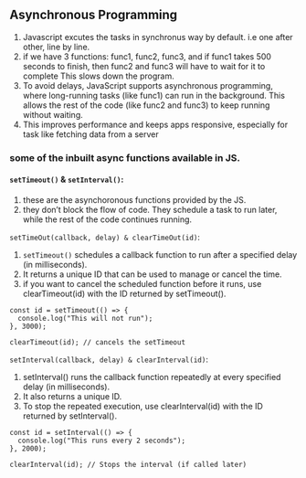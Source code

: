 ## Asynchronous Programming
1. Javascript excutes the tasks in synchronus way by default. i.e one after other, line by line.
2. if we have 3 functions: func1, func2, func3, and if func1 takes 500 seconds to finish, then func2 and func3 will have to wait for it to complete This slows down the program.
3. To avoid delays, JavaScript supports asynchronous programming, where long-running tasks (like func1) can run in the background. This allows the rest of the code (like func2 and func3) to keep running without waiting.
4. This improves performance and keeps apps responsive, especially for task like fetching data from a server

### some of the inbuilt async functions available in JS.
#### `setTimeout()` & `setInterval()`:
1. these are the asynchoronous functions provided by the JS.
2. they don’t block the flow of code. They schedule a task to run later, while the rest of the code continues running. 

`setTimeOut(callback, delay) & clearTimeOut(id)`: 
1. `setTimeout()` schedules a callback function to run after a specified delay (in milliseconds).
2. It returns a unique ID that can be used to manage or cancel the time.
3. if you want to cancel the scheduled function before it runs, use clearTimeout(id) with the ID returned by setTimeout().
```JS
const id = setTimeout(() => {
  console.log("This will not run");
}, 3000);

clearTimeout(id); // cancels the setTimeout
```


`setInterval(callback, delay) & clearInterval(id)`:
1. setInterval() runs the callback function repeatedly at every specified delay (in milliseconds).
2. It also returns a unique ID.
3. To stop the repeated execution, use clearInterval(id) with the ID returned by setInterval().
```JS
const id = setInterval(() => {
  console.log("This runs every 2 seconds");
}, 2000);

clearInterval(id); // Stops the interval (if called later)
```